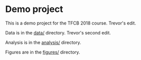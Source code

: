 # Demo project

This is a demo project for the TFCB 2018 course. Trevor's edit.

Data is in the [data/](data/) directory. Trevor's second edit.

Analysis is in the [analysis/](analysis/) directory.

Figures are in the [figures/](figures/) directory.
